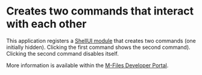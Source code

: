 # Creates two commands that interact with each other

This application registers a [ShellUI module](http://developer.m-files.com/Frameworks/User-Interface-Extensibility-Framework/Modules/#shellui) that creates two commands (one initially hidden).  Clicking the first command shows the second command).  Clicking the second command disables itself.

More information is available within the [M-Files Developer Portal](http://developer.m-files.com/Frameworks/User-Interface-Extensibility-Framework/Getting-Started/Commands/).